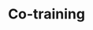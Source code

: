 ---
title: "Co-training"

categories: ['']

tags: ['Co-training']

arabic: ['التدريب المشترك']

publishers: ['معجم مصطلحات التعلم الآلي والتعلم العميق وعلم البيانات']

types: "word"

slug: ""
---